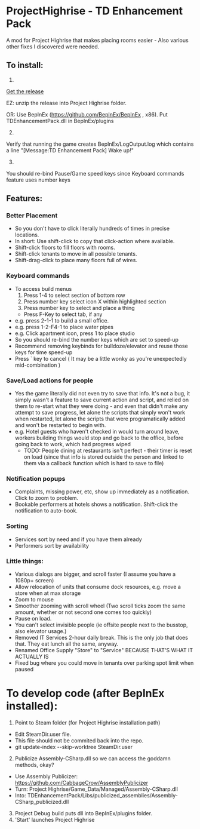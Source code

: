 # ProjectHighrise - TD Enhancement Pack
A mod for Project Highrise that makes placing rooms easier - Also various other fixes I discovered were needed.


## To install: ##
1.
[Get the release](https://github.com/alextd/ProjectHighrise-BetterPlacement/releases)

EZ: unzip the release into Project Highrise folder.

OR: Use BepInEx (https://github.com/BepInEx/BepInEx , x86). Put TDEnhancementPack.dll in BepInEx/plugins

2. 
Verify that running the game creates BepInEx/LogOutput.log which contains a line "[Message:TD Enhancement Pack] Wake up!"

3.
You should re-bind Pause/Game speed keys since Keyboard commands feature uses number keys

## Features: ##
### Better Placement ###
- So you don't have to click literally hundreds of times in precise locations.
- In short: Use shift-click to copy that click-action where available. 
- Shift-click floors to fill floors with rooms.
- Shift-click tenants to move in all possible tenants.
- Shift-drag-click to place many floors full of wires.

### Keyboard commands ###
- To access build menus
  1. Press 1-4 to select section of bottom row
  2. Press number key select icon X within highlighted section
  3. Press number key to select and place a thing
  - Press F-Key to select tab, if any
- e.g. press 2-1-1 to build a small office.
- e.g. press 1-2-F4-1 to place water pipes
- e.g. Click apartment icon, press 1 to place studio
- So you should re-bind the number keys which are set to speed-up
- Recommend removing keybinds for bulldoze/elevator and reuse those keys for time speed-up 
- Press \` key to cancel ( It may be a little wonky as you're unexpectedly mid-combination )

### Save/Load actions for people ###
- Yes the game literally did not even try to save that info. It's not a bug, it simply wasn't a feature to save current action and script, and relied on them to re-start what they were doing - and even that didn't make any attempt to save progress, let alone the scripts that simply won't work when restarted, let alone the scripts that were programatically added and won't be restarted to begin with.
- e.g. Hotel guests who haven't checked in would turn around leave, workers building things would stop and go back to the office, before going back to work, which had progress wiped
  - TODO: People dining at restaurants isn't perfect - their timer is reset on load (since that info is stored outside the person and linked to them via a callback function which is hard to save to file)

### Notification popups ###
- Complaints, missing power, etc, show up immediately as a notification. Click to zoom to problem.
- Bookable performers at hotels shows a notification. Shift-click the notification to auto-book.

### Sorting ###
- Services sort by need and if you have them already
- Performers sort by availability

### Little things: ###
- Various dialogs are bigger, and scroll faster (I assume you have a 1080p+ screen)
- Allow relocation of units that consume dock resources, e.g. move a store when at max storage
- Zoom to mouse
- Smoother zooming with scroll wheel (Two scroll ticks zoom the same amount, whether or not second one comes too quickly)
- Pause on load.
- You can't select invisible people (ie offsite people next to the busstop, also elevator usage.)
- Removed IT Services 2-hour daily break. This is the only job that does that. They eat lunch all the same, anyway.
- Renamed Office Supply "Store" to "Service" BECAUSE THAT'S WHAT IT ACTUALLY IS
- Fixed bug where you could move in tenants over parking spot limit when paused


# To develop code (after BepInEx installed): #
1. Point to Steam folder (for Project Highrise installation path)
  - Edit SteamDir.user file. 
  - This file should not be commited back into the repo.
  - git update-index --skip-worktree SteamDir.user
2. Publicize Assembly-CSharp.dll so we can access the goddamn methods, okay?
  - Use Assembly Publicizer: https://github.com/CabbageCrow/AssemblyPublicizer
  - Turn: Project Highrise/Game_Data/Managed/Assembly-CSharp.dll
  - Into: TDEnhancementPack/Libs/publicized_assemblies/Assembly-CSharp_publicized.dll
3. Project Debug build puts dll into BepInEx/plugins folder. 
4. 'Start' launches Project Highrise
